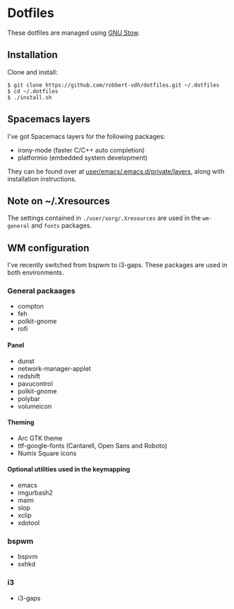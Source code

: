 # Dotfiles
These dotfiles are managed using 
[GNU Stow](https://www.gnu.org/software/stow/stow.html).

## Installation
Clone and install:

```shell
$ git clone https://github.com/robbert-vdh/dotfiles.git ~/.dotfiles
$ cd ~/.dotfiles
$ ./install.sh
```

## Spacemacs layers
I've got Spacemacs layers for the following packages:

-   irony-mode (faster C/C++ auto completion)
-   platformio (embedded system development)

They can be found over
at [user/emacs/.emacs.d/private/layers](user/emacs/.emacs.d/private/layers),
along with installation instructions.

## Note on ~/.Xresources
The settings contained in `./user/xorg/.Xresources` are used in the `wm-general`
and `fonts` packages.

## WM configuration
I've recently switched from bspwm to i3-gaps. These packages are used in both
environments.

### General packaages
-   compton
-   feh
-   polkit-gnome
-   rofi

#### Panel 
-   dunst
-   network-manager-applet
-   redshift
-   pavucontrol
-   polkit-gnome
-   polybar
-   volumeicon

#### Theming
-   Arc GTK theme
-   ttf-google-fonts (Cantarell, Open Sans and Roboto)
-   Numix Square icons

#### Optional utilities used in the keymapping
-   emacs
-   imgurbash2
-   maim
-   slop
-   xclip
-   xdotool

### bspwm
-   bspvm
-   sxhkd

### i3
-   i3-gaps
